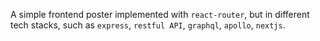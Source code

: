 A simple frontend poster implemented with `react-router`, but in different tech stacks, such as `express`, `restful API`, `graphql`, `apollo`, `nextjs`.
